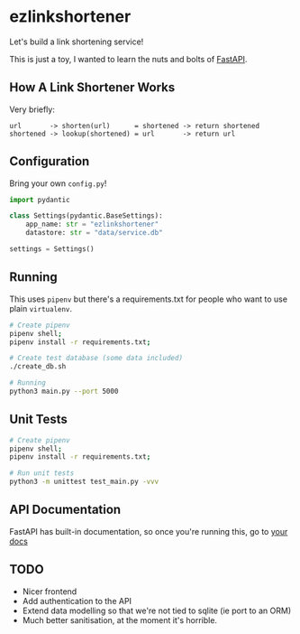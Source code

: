 # ezlinkshortener

Let's build a link shortening service!

This is just a toy, I wanted to learn the nuts and bolts of [FastAPI](https://fastapi.tiangolo.com).

## How A Link Shortener Works

Very briefly:

```
url       -> shorten(url)      = shortened -> return shortened
shortened -> lookup(shortened) = url       -> return url
```

## Configuration

Bring your own `config.py`!

```python
import pydantic

class Settings(pydantic.BaseSettings):
    app_name: str = "ezlinkshortener"
    datastore: str = "data/service.db"

settings = Settings()
```

## Running

This uses `pipenv` but there's a requirements.txt for people who want to use plain `virtualenv`.

```bash
# Create pipenv
pipenv shell;
pipenv install -r requirements.txt;

# Create test database (some data included)
./create_db.sh

# Running
python3 main.py --port 5000
```

## Unit Tests

```bash
# Create pipenv
pipenv shell;
pipenv install -r requirements.txt;

# Run unit tests
python3 -m unittest test_main.py -vvv
```

## API Documentation

FastAPI has built-in documentation, so once you're running this, go to [your docs](http://localhost:5000/docs)

## TODO

- Nicer frontend
- Add authentication to the API
- Extend data modelling so that we're not tied to sqlite (ie port to an ORM)
- Much better sanitisation, at the moment it's horrible.
